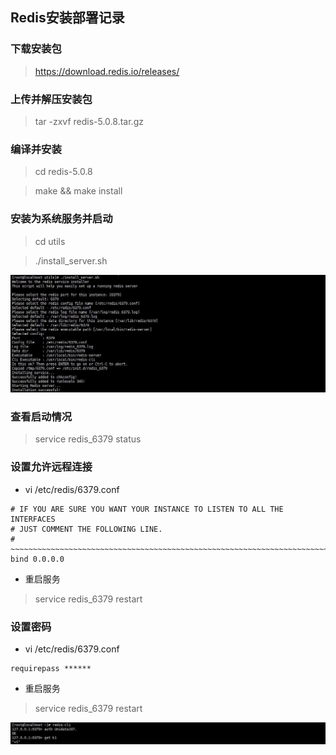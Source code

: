## **Redis安装部署记录**

### 下载安装包

> https://download.redis.io/releases/

### 上传并解压安装包

> tar -zxvf redis-5.0.8.tar.gz

### 编译并安装

> cd redis-5.0.8

> make && make install

### 安装为系统服务并启动

> cd utils

> ./install_server.sh

![](assets/Redis安装部署记录/2191564-20220418170701550-1213362299.jpg)



### 查看启动情况

> service redis_6379 status

### 设置允许远程连接

- vi /etc/redis/6379.conf

```
# IF YOU ARE SURE YOU WANT YOUR INSTANCE TO LISTEN TO ALL THE INTERFACES
# JUST COMMENT THE FOLLOWING LINE.
# ~~~~~~~~~~~~~~~~~~~~~~~~~~~~~~~~~~~~~~~~~~~~~~~~~~~~~~~~~~~~~~~~~~~~~~~~
bind 0.0.0.0
```

- 重启服务

> service redis_6379 restart

### 设置密码

- vi /etc/redis/6379.conf

```
requirepass ******
```

- 重启服务

> service redis_6379 restart

![](assets/Redis安装部署记录/2191564-20220418170711016-590579136.jpg)